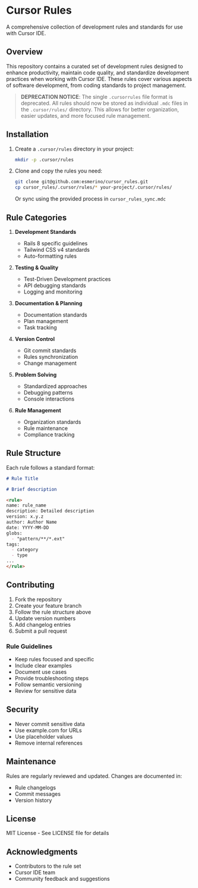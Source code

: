 # Cursor Rules

A comprehensive collection of development rules and standards for use with Cursor IDE.

## Overview

This repository contains a curated set of development rules designed to enhance productivity, maintain code quality, and standardize development practices when working with Cursor IDE. These rules cover various aspects of software development, from coding standards to project management.

> **DEPRECATION NOTICE**: The single `.cursorrules` file format is deprecated. All rules should now be stored as individual `.mdc` files in the `.cursor/rules/` directory. This allows for better organization, easier updates, and more focused rule management.

## Installation

1. Create a `.cursor/rules` directory in your project:

   ```bash
   mkdir -p .cursor/rules
   ```

2. Clone and copy the rules you need:

   ```bash
   git clone git@github.com:esmerino/cursor_rules.git
   cp cursor_rules/.cursor/rules/* your-project/.cursor/rules/
   ```

   Or sync using the provided process in `cursor_rules_sync.mdc`

## Rule Categories

1. **Development Standards**

   - Rails 8 specific guidelines
   - Tailwind CSS v4 standards
   - Auto-formatting rules

2. **Testing & Quality**

   - Test-Driven Development practices
   - API debugging standards
   - Logging and monitoring

3. **Documentation & Planning**

   - Documentation standards
   - Plan management
   - Task tracking

4. **Version Control**

   - Git commit standards
   - Rules synchronization
   - Change management

5. **Problem Solving**

   - Standardized approaches
   - Debugging patterns
   - Console interactions

6. **Rule Management**
   - Organization standards
   - Rule maintenance
   - Compliance tracking

## Rule Structure

Each rule follows a standard format:

```markdown
# Rule Title

# Brief description

<rule>
name: rule_name
description: Detailed description
version: x.y.z
author: Author Name
date: YYYY-MM-DD
globs:
  - "pattern/**/*.ext"
tags:
  - category
  - type
...
</rule>
```

## Contributing

1. Fork the repository
2. Create your feature branch
3. Follow the rule structure above
4. Update version numbers
5. Add changelog entries
6. Submit a pull request

### Rule Guidelines

- Keep rules focused and specific
- Include clear examples
- Document use cases
- Provide troubleshooting steps
- Follow semantic versioning
- Review for sensitive data

## Security

- Never commit sensitive data
- Use example.com for URLs
- Use placeholder values
- Remove internal references

## Maintenance

Rules are regularly reviewed and updated. Changes are documented in:

- Rule changelogs
- Commit messages
- Version history

## License

MIT License - See LICENSE file for details

## Acknowledgments

- Contributors to the rule set
- Cursor IDE team
- Community feedback and suggestions
